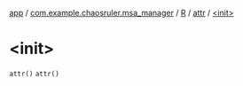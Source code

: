 [app](../../../index.md) / [com.example.chaosruler.msa_manager](../../index.md) / [R](../index.md) / [attr](index.md) / [&lt;init&gt;](.)

# &lt;init&gt;

`attr()`
`attr()`